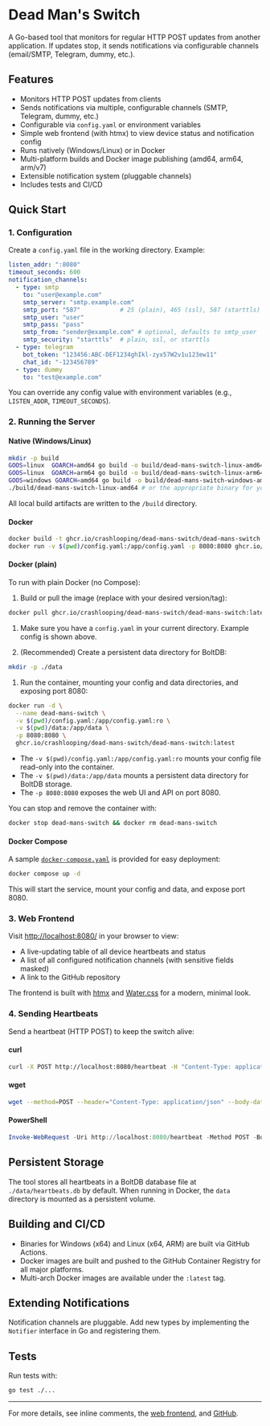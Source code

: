 # Dead Man's Switch

A Go-based tool that monitors for regular HTTP POST updates from another application. If updates stop, it sends notifications via configurable channels (email/SMTP, Telegram, dummy, etc.).

## Features

- Monitors HTTP POST updates from clients
- Sends notifications via multiple, configurable channels (SMTP, Telegram, dummy, etc.)
- Configurable via `config.yaml` or environment variables
- Simple web frontend (with htmx) to view device status and notification config
- Runs natively (Windows/Linux) or in Docker
- Multi-platform builds and Docker image publishing (amd64, arm64, arm/v7)
- Extensible notification system (pluggable channels)
- Includes tests and CI/CD

## Quick Start

### 1. Configuration

Create a `config.yaml` file in the working directory. Example:

```yaml
listen_addr: ":8080"
timeout_seconds: 600
notification_channels:
  - type: smtp
    to: "user@example.com"
    smtp_server: "smtp.example.com"
    smtp_port: "587"           # 25 (plain), 465 (ssl), 587 (starttls)
    smtp_user: "user"
    smtp_pass: "pass"
    smtp_from: "sender@example.com" # optional, defaults to smtp_user
    smtp_security: "starttls"  # plain, ssl, or starttls
  - type: telegram
    bot_token: "123456:ABC-DEF1234ghIkl-zyx57W2v1u123ew11"
    chat_id: "-123456789"
  - type: dummy
    to: "test@example.com"
```

You can override any config value with environment variables (e.g., `LISTEN_ADDR`, `TIMEOUT_SECONDS`).

### 2. Running the Server

#### Native (Windows/Linux)

```sh
mkdir -p build
GOOS=linux  GOARCH=amd64 go build -o build/dead-mans-switch-linux-amd64 .
GOOS=linux  GOARCH=arm64 go build -o build/dead-mans-switch-linux-arm64 .
GOOS=windows GOARCH=amd64 go build -o build/dead-mans-switch-windows-amd64.exe .
./build/dead-mans-switch-linux-amd64 # or the appropriate binary for your OS
```

All local build artifacts are written to the `/build` directory.

#### Docker

```sh
docker build -t ghcr.io/crashlooping/dead-mans-switch/dead-mans-switch:latest .
docker run -v $(pwd)/config.yaml:/app/config.yaml -p 8080:8080 ghcr.io/crashlooping/dead-mans-switch/dead-mans-switch:latest
```

#### Docker (plain)

To run with plain Docker (no Compose):

1. Build or pull the image (replace with your desired version/tag):

```sh
docker pull ghcr.io/crashlooping/dead-mans-switch/dead-mans-switch:latest
```

1. Make sure you have a `config.yaml` in your current directory. Example config is shown above.

1. (Recommended) Create a persistent data directory for BoltDB:

```sh
mkdir -p ./data
```

1. Run the container, mounting your config and data directories, and exposing port 8080:

```sh
docker run -d \
  --name dead-mans-switch \
  -v $(pwd)/config.yaml:/app/config.yaml:ro \
  -v $(pwd)/data:/app/data \
  -p 8080:8080 \
  ghcr.io/crashlooping/dead-mans-switch/dead-mans-switch:latest
```

- The `-v $(pwd)/config.yaml:/app/config.yaml:ro` mounts your config file read-only into the container.
- The `-v $(pwd)/data:/app/data` mounts a persistent data directory for BoltDB storage.
- The `-p 8080:8080` exposes the web UI and API on port 8080.

You can stop and remove the container with:

```sh
docker stop dead-mans-switch && docker rm dead-mans-switch
```

#### Docker Compose

A sample [`docker-compose.yaml`](docker-compose.yaml) is provided for easy deployment:

```sh
docker compose up -d
```

This will start the service, mount your config and data, and expose port 8080.

### 3. Web Frontend

Visit [http://localhost:8080/](http://localhost:8080/) in your browser to view:

- A live-updating table of all device heartbeats and status
- A list of all configured notification channels (with sensitive fields masked)
- A link to the GitHub repository

The frontend is built with [htmx](https://htmx.org/) and [Water.css](https://watercss.kognise.dev/) for a modern, minimal look.

### 4. Sending Heartbeats

Send a heartbeat (HTTP POST) to keep the switch alive:

#### curl

```sh
curl -X POST http://localhost:8080/heartbeat -H "Content-Type: application/json" -d '{"name": "client1"}'
```

#### wget

```sh
wget --method=POST --header="Content-Type: application/json" --body-data='{"name": "client1"}' http://localhost:8080/heartbeat
```

#### PowerShell

```powershell
Invoke-WebRequest -Uri http://localhost:8080/heartbeat -Method POST -Body '{"name": "client1"}' -ContentType 'application/json'
```

## Persistent Storage

The tool stores all heartbeats in a BoltDB database file at `./data/heartbeats.db` by default. When running in Docker, the `data` directory is mounted as a persistent volume.

## Building and CI/CD

- Binaries for Windows (x64) and Linux (x64, ARM) are built via GitHub Actions.
- Docker images are built and pushed to the GitHub Container Registry for all major platforms.
- Multi-arch Docker images are available under the `:latest` tag.

## Extending Notifications

Notification channels are pluggable. Add new types by implementing the `Notifier` interface in Go and registering them.

## Tests

Run tests with:

```sh
go test ./...
```

---

For more details, see inline comments, the [web frontend](web/index.html), and [GitHub](https://github.com/crashlooping/dead-mans-switch/).
